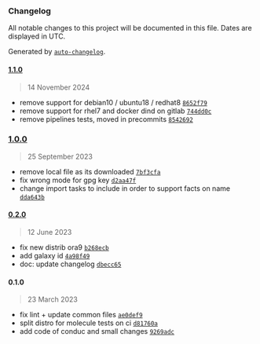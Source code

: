 ### Changelog

All notable changes to this project will be documented in this file. Dates are displayed in UTC.

Generated by [`auto-changelog`](https://github.com/CookPete/auto-changelog).

#### [1.1.0](https://github.com/lotusnoir/ansible-apps_salt_minion/compare/1.0.0...1.1.0)

> 14 November 2024

- remove support for debian10 / ubuntu18 / redhat8 [`8652f79`](https://github.com/lotusnoir/ansible-apps_salt_minion/commit/8652f793143e94c96eb2a2d98337066f4bf1e82d)
- remove support for rhel7 and docker dind on gitlab [`744dd0c`](https://github.com/lotusnoir/ansible-apps_salt_minion/commit/744dd0c4dced62736a9bb4cce55d55ab0cda006b)
- remove pipelines tests, moved in precommits [`8542692`](https://github.com/lotusnoir/ansible-apps_salt_minion/commit/854269222cd491c87886668c85cc1e480c5cba08)

### [1.0.0](https://github.com/lotusnoir/ansible-apps_salt_minion/compare/0.2.0...1.0.0)

> 25 September 2023

- remove local file as its downloaded [`7bf3cfa`](https://github.com/lotusnoir/ansible-apps_salt_minion/commit/7bf3cfa0d5fca31bd9e739ef47d37a9f757464b6)
- fix wrong mode for gpg key [`d2aa47f`](https://github.com/lotusnoir/ansible-apps_salt_minion/commit/d2aa47f433eb4a68ebea766e83786262c214062a)
- change import tasks to include in order to support facts on name [`dda643b`](https://github.com/lotusnoir/ansible-apps_salt_minion/commit/dda643b1abe8d07fb078072c134510e5ba3de0f7)

#### [0.2.0](https://github.com/lotusnoir/ansible-apps_salt_minion/compare/0.1.0...0.2.0)

> 12 June 2023

- fix new distrib ora9 [`b268ecb`](https://github.com/lotusnoir/ansible-apps_salt_minion/commit/b268ecbcb95ae744a5df050bcd725ee611a5a527)
- add galaxy id [`4a98f49`](https://github.com/lotusnoir/ansible-apps_salt_minion/commit/4a98f49fb7e7317286f19815ea919ac8539ca500)
- doc: update changelog [`dbecc65`](https://github.com/lotusnoir/ansible-apps_salt_minion/commit/dbecc6575929c66a1deb2794c4ce263efce9157b)

#### 0.1.0

> 23 March 2023

- fix lint + update common files [`ae0def9`](https://github.com/lotusnoir/ansible-apps_salt_minion/commit/ae0def9954421e7a0e9861e8bd9dd7e905ecdcdc)
- split distro for molecule tests on ci [`d81760a`](https://github.com/lotusnoir/ansible-apps_salt_minion/commit/d81760a47296364343812af09b9d97a6b5a28103)
- add code of conduc and small changes [`9269adc`](https://github.com/lotusnoir/ansible-apps_salt_minion/commit/9269adc7ffaa4ba3618e9e4d6decf98e6f7e4515)
